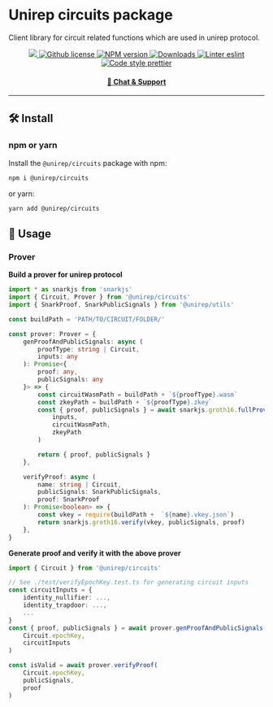# Unirep circuits package

Client library for circuit related functions which are used in unirep protocol.

<p align="center">
    <a href="https://github.com/unirep/unirep">
        <img src="https://img.shields.io/badge/project-unirep-blue.svg?style=flat-square">
    </a>
    <a href="https://github.com/unirep/unirep/blob/master/LICENSE">
        <img alt="Github license" src="https://img.shields.io/github/license/unirep/unirep.svg?style=flat-square">
    </a>
    <a href="https://www.npmjs.com/package/@unirep/circuits">
        <img alt="NPM version" src="https://img.shields.io/npm/v/@unirep/circuits?style=flat-square" />
    </a>
    <a href="https://npmjs.org/package/@unirep/circuits">
        <img alt="Downloads" src="https://img.shields.io/npm/dm/@unirep/circuits.svg?style=flat-square" />
    </a>
    <a href="https://eslint.org/">
        <img alt="Linter eslint" src="https://img.shields.io/badge/linter-eslint-8080f2?style=flat-square&logo=eslint" />
    </a>
    <a href="https://prettier.io/">
        <img alt="Code style prettier" src="https://img.shields.io/badge/code%20style-prettier-f8bc45?style=flat-square&logo=prettier" />
    </a>
</p>

<div align="center">
    <h4>
        <a href="https://discord.gg/VzMMDJmYc5">
            🤖 Chat &amp; Support
        </a>
    </h4>
</div>

---

## 🛠 Install

### npm or yarn

Install the `@unirep/circuits` package with npm:

```bash
npm i @unirep/circuits
```

or yarn:

```bash
yarn add @unirep/circuits
```

## 📔 Usage

### Prover

**Build a prover for unirep protocol**
```typescript
import * as snarkjs from 'snarkjs'
import { Circuit, Prover } from '@unirep/circuits'
import { SnarkProof, SnarkPublicSignals } from '@unirep/utils'

const buildPath = 'PATH/TO/CIRCUIT/FOLDER/'

const prover: Prover = {
    genProofAndPublicSignals: async (
        proofType: string | Circuit,
        inputs: any
    ): Promise<{
        proof: any,
        publicSignals: any
    }> => {
        const circuitWasmPath = buildPath + `${proofType}.wasm`
        const zkeyPath = buildPath + `${proofType}.zkey`
        const { proof, publicSignals } = await snarkjs.groth16.fullProve(
            inputs,
            circuitWasmPath,
            zkeyPath
        )

        return { proof, publicSignals }
    },

    verifyProof: async (
        name: string | Circuit,
        publicSignals: SnarkPublicSignals,
        proof: SnarkProof
    ): Promise<boolean> => {
        const vkey = require(buildPath +  `${name}.vkey.json`)
        return snarkjs.groth16.verify(vkey, publicSignals, proof)
    },
}
```

**Generate proof and verify it with the above prover**
```typescript
import { Circuit } from '@unirep/circuits'

// See ./test/verifyEpochKey.test.ts for generating circuit inputs
const circuitInputs = {
    identity_nullifier: ...,
    identity_trapdoor: ...,
    ...
}
const { proof, publicSignals } = await prover.genProofAndPublicSignals(
    Circuit.epochKey,
    circuitInputs
)

const isValid = await prover.verifyProof(
    Circuit.epochKey,
    publicSignals,
    proof
)
```
